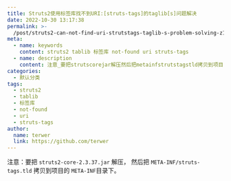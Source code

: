 ```yaml
---
title: Struts2使用标签库找不到URI:[struts-tags]的taglib[s]问题解决
date: 2022-10-30 13:17:38
permalink: >-
  /post/struts2-can-not-find-uri-strutstags-taglib-s-problem-solving-z1gd2lw.html
meta:
  - name: keywords
    content: struts2 tablib 标签库 not-found uri struts-tags
  - name: description
    content: 注意_要把strutscorejar​解压然后把metainfstrutstagstld​拷贝到项目的metainf​目录下。
categories:
  - 默认分类
tags:
  - struts2
  - tablib
  - 标签库
  - not-found
  - uri
  - struts-tags
author:
  name: terwer
  link: https://github.com/terwer
---
```



注意：要把 `struts2-core-2.3.37.jar`​ 解压， 然后把 `META-INF/struts-tags.tld`​ 拷贝到项目的 `META-INF`​ 目录下。
